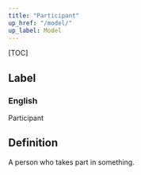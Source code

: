 ```yaml
---
title: "Participant"
up_href: "/model/"
up_label: Model
---
```


[TOC]

## Label

### English
Participant


## Definition
A person who takes part in something. 


    
